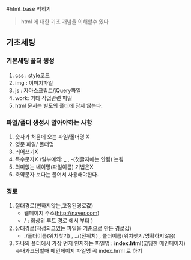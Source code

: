 #html_base 익히기
 > html 에 대한 기초 개념을 이해할수 있다
 
 ## 기초세팅
 ### 기본세팅 폴더 생성
 1. css : style코드
 2. img : 이미지파일
 3. js  : 자마스크립트/jQuery파일
 4. work: 기타 작업관련 파일
 5. html 문서는 별도의 폴더에 담지 않는다.  
 
 
 ### 파일/폴더 생성시 알아야하는 사항
1. 숫자가 처음에 오는 파일/폴더명 X
2. 영문 파일/ 폴더명
3. 띄어쓰기X
4. 특수문자X /일부예외: _ , -(첫글자에는 안됨) 는됨
5. 의미없는 네이밍(파일이름) 기법은X
6. 축약문자 보다는 풀어서 사용해야한다.

### 경로
1. 절대경로(변하지않는,고정된경로값)  
   -  웹페이지 주소(http://naver.com)
   -  / : 최상위 루트 경로 에서 부터
   ) 
2. 상대경로(작성되고있는 파일을 기준으로 만든 경로값)  
    -  ./폴더이름(위치찾기)  , ../(전위치) , 폴더이름(위치찾기/명확하지않음)
3. 하나의 폴더에서 가장 먼저 인지하는 파일명 : **index.html**(코딩한 메인페이지)  
   ->내가코딩할때 메인페이지 파일명 꼭 index.hrml 로 하기
   
   